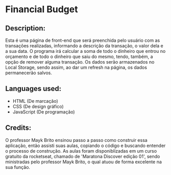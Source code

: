 # Financial Budget
## Description:
Esta é uma página de front-end que será preenchida pelo usuário com as transações realizadas,
informando a descrição da transação, o valor dela e a sua data. O programa irá calcular a soma
de todo o dinheiro que entrou no orçamento e de todo o dinheiro que saiu do mesmo, tendo, 
também, a opção de remover alguma transação. Os dados serão armazenados no Local Storage,
sendo assim, ao dar um refresh na página, os dados permanecerão salvos.

## Languages used:
- HTML (De marcação)
- CSS (De design gráfico)
- JavaScript (De programação)

## Credits:
O professor Mayk Brito ensinou passo a passo como construir essa aplicação, então assisti suas
aulas, copiando o código e buscando entender o processo de construção.
As aulas foram disponiblizadas em um curso gratuito da rocketseat, chamado de 'Maratona
Discover edição 01', sendo ministradas pelo professor Mayk Brito, o qual atuou de forma
excelente na sua função.
